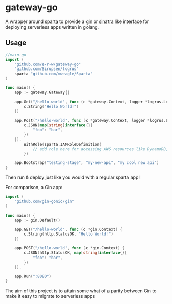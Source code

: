 # gateway-go

A wrapper around [sparta](http://gosparta.io/) to provide a [gin](https://gin-gonic.github.io/gin/) or [sinatra](http://www.sinatrarb.com/) like interface for deploying serverless apps written in golang.

## Usage

```go
//main.go
import (
	"github.com/e-r-w/gateway-go"
  	"github.com/Sirupsen/logrus"
	sparta "github.com/mweagle/Sparta"
)

func main() {
	app := gateway.Gateway{}

	app.Get("/hello-world", func (c *gateway.Context, logger *logrus.Logger) {
		c.String("Hello World!")
	})

	app.Post("/hello-world", func (c *gateway.Context, logger *logrus.Logger) {
		c.JSON(map[string]interface{}{
			"foo": "bar",
		})
	}).
		WithRole(sparta.IAMRoleDefinition{
			// add role here for accessing AWS resources like DynamoDB, S3, RDS etc
		})

	app.Bootstrap("testing-stage", "my-new-api", "my cool new api")
}
```

Then run & deploy just like you would with a regular sparta app!

For comparison, a Gin app:
```go
import (
	"github.com/gin-gonic/gin"
)

func main() {
	app := gin.Default()

	app.GET("/hello-world", func (c *gin.Context) {
		c.String(http.StatusOK, "Hello World!")
	})

	app.POST("/hello-world", func (c *gin.Context) {
		c.JSON(http.StatusOK, map[string]interface{}{
			"foo": "bar",
		})
	}).

	app.Run(":8080")
}
```

The aim of this project is to attain some what of a parity between Gin to make it easy to migrate to serverless apps
